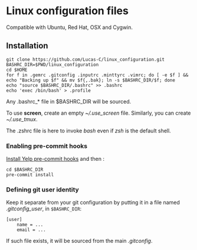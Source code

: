 Linux configuration files
=========================

Compatible with Ubuntu, Red Hat, OSX and Cygwin.


## Installation

    git clone https://github.com/Lucas-C/linux_configuration.git
    BASHRC_DIR=$PWD/linux_configuration
    cd $HOME
    for f in .gemrc .gitconfig .inputrc .minttyrc .vimrc; do [ -e $f ] && echo "Backing up $f" && mv $f{,.bak}; ln -s $BASHRC_DIR/$f; done
    echo "source $BASHRC_DIR/.bashrc" >> .bashrc
    echo 'exec /bin/bash' > .profile

Any .bashrc_* file in $BASHRC_DIR will be sourced.

To use **screen**, create an empty *~/.use_screen* file. Similarly, you can create *~/.use_tmux*.

The .zshrc file is here to invoke _bash_ even if _zsh_ is the default shell.

### Enabling pre-commit hooks

[Install Yelp pre-commit hooks](http://pre-commit.com/#install) and then :

    cd $BASHRC_DIR
    pre-commit install

### Defining git user identity

Keep it separate from your git configuration by putting it in a file named _.gitconfig_user_, in `$BASHRC_DIR`:

    [user]
        name = ...
        email = ...

If such file exists, it will be sourced from the main _.gitconfig_.

<!--
#### ToDo ####

Move all .* files in a subdir
and use stow: http://sametmax.com/regrouper-ses-fichiers-de-settings-avec-stow/
-->
